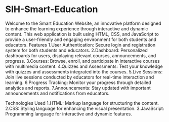 # SIH-Smart-Education
Welcome to the Smart Education Website, an innovative platform designed to enhance the learning experience through interactive and dynamic content. This web application is built using HTML, CSS, and JavaScript to provide a user-friendly and engaging environment for both students and educators.
Features
1.User Authentication: Secure login and registration system for both students and educators.
2.Dashboard: Personalized dashboards for users, displaying relevant courses, announcements, and progress.
3.Courses: Browse, enroll, and participate in interactive courses with multimedia content.
4.Quizzes and Assessments: Test your knowledge with quizzes and assessments integrated into the courses.
5.Live Sessions: Join live sessions conducted by educators for real-time interaction and learning.
6.Progress Tracking: Monitor your progress through detailed analytics and reports.
7.Announcements: Stay updated with important announcements and notifications from educators.

Technologies Used
1.HTML: Markup language for structuring the content.
2.CSS: Styling language for enhancing the visual presentation.
3.JavaScript: Programming language for interactive and dynamic features.
